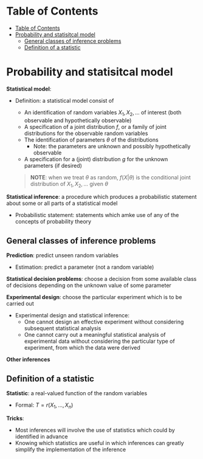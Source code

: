 <!-- TOC titleSize:1 tabSpaces:2 depthFrom:1 depthTo:6 withLinks:1 updateOnSave:1 orderedList:0 skip:0 title:1 charForUnorderedList:* -->
# Table of Contents
- [Table of Contents](#table-of-contents)
- [Probability and statisitcal model](#probability-and-statisitcal-model)
  - [General classes of inference problems](#general-classes-of-inference-problems)
  - [Definition of a statistic](#definition-of-a-statistic)
<!-- /TOC -->

# Probability and statisitcal model
**Statistical model**: 
* Definition: a statistical model consist of
    * An identification of random variables $X_1, X_2, ...$ of interest (both observable and hypothetically observable)
    * A specification of a joint distribution $f$, or a family of joint distributions for the observable random variables
    * The identification of parameters $\theta$ of the distributions
        * Note: the parameters are unknown and possibly hypothetically observable
    * A specification for a (joint) distribution $g$ for the unknown parameters (if desired)

    >**NOTE**: when we treat $\theta$ as random, $f(X|\theta)$ is the conditional joint distribution of $X_1, X_2, ...$ given $\theta$

**Statistical inference**: a procedure which produces a probabilistic statement about some or all parts of a statistical model
* Probabilistic statement: statements which amke use of any of the concepts of probability theory

## General classes of inference problems
**Prediction**: predict unseen random variables
* Estimation: predict a parameter (not a random variable)

**Statistical decision problems**: choose a decision from some available class of decisions depending on the unknown value of some parameter

**Experimental design**: choose the particular experiment which is to be carried out
* Experimental design and statistical inference: 
    * One cannot design an effective experiment without considering subsequent statistical analysis
    * One cannot carry out a meaningful statistical analysis of experimental data without considering the particular type of experiment, from which the data were derived

**Other inferences**

## Definition of a statistic
**Statistic**: a real-valued function of the random variables
* Formal: $T = r(X_1, ..., X_n)$

**Tricks**: 
* Most inferences will involve the use of statistics which could by identified in advance
* Knowing which statistics are useful in which inferences can greatly simplify the implementation of the inference